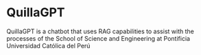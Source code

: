 # QuillaGPT
QuillaGPT is a chatbot that uses RAG capabilities to assist with the processes of the School of Science and Engineering at Pontificia Universidad Católica del Perú
